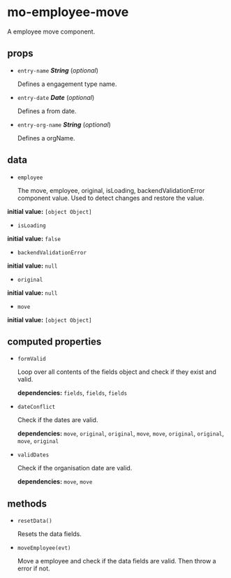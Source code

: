 # mo-employee-move 

A employee move component. 

## props 

- `entry-name` ***String*** (*optional*) 

  Defines a engagement type name. 

- `entry-date` ***Date*** (*optional*) 

  Defines a from date. 

- `entry-org-name` ***String*** (*optional*) 

  Defines a orgName. 

## data 

- `employee` 

  The move, employee, original, isLoading, backendValidationError component value.
  Used to detect changes and restore the value. 

**initial value:** `[object Object]` 

- `isLoading` 

**initial value:** `false` 

- `backendValidationError` 

**initial value:** `null` 

- `original` 

**initial value:** `null` 

- `move` 

**initial value:** `[object Object]` 

## computed properties 

- `formValid` 

  Loop over all contents of the fields object and check if they exist and valid. 

   **dependencies:** `fields`, `fields`, `fields` 

- `dateConflict` 

  Check if the dates are valid. 

   **dependencies:** `move`, `original`, `original`, `move`, `move`, `original`, `original`, `move`, `original` 

- `validDates` 

  Check if the organisation date are valid. 

   **dependencies:** `move`, `move` 


## methods 

- `resetData()` 

  Resets the data fields. 

- `moveEmployee(evt)` 

  Move a employee and check if the data fields are valid.
  Then throw a error if not. 

